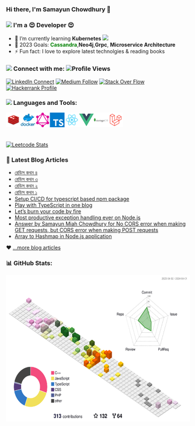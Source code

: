 ### Hi there, I'm Samayun Chowdhury 👋

<!-- ![Banner](https://user-images.githubusercontent.com/31636535/133980556-5e36795a-0f7f-4c0f-a076-013c0f07b233.gif) -->

### <img src="https://c.tenor.com/_DOBjnGspYAAAAAM/code-coding.gif" width="20"/> I'm a 😍 Developer 😍
- 🌱 I’m currently learning <b class="H1">Kubernetes <img src="https://kubernetes.io/images/nav_logo.svg" width="150"/>  </b> 
- 🥅 2023 Goals: <b style="color: green"> Cassandra</b>,<b>Neo4j</b>,<b>Grpc</b>, <b>Microservice Architecture </b>
- ⚡ Fun fact: I love to explore latest technolgies & reading books

<!-- <table style="border:5px red;color:red;display:none;">
 <tr border="0">
  <td border="0">
<img align="left" alt="Docker" height="300" src="./profile-3d-contrib/profile-season-animate.svg" />
  </td>
    <td border="0"> <img src="https://c.tenor.com/_DOBjnGspYAAAAAM/code-coding.gif" /></td>
 </tr>
</table> -->

### <img src="https://c.tenor.com/9q2hehDWaQYAAAAi/sending-love-cute.gif" width="50"> Connect with me: ![Profile Views ](https://komarev.com/ghpvc/?username=samayun&label=Profile%20Views&color=3cb480)

[![LinkedIn Connect](https://img.shields.io/badge/Connect_LinkedIn-0077B5?style=for-the-badge&logo=linkedin&logoColor=white)](https://bd.linkedin.com/in/samayun)
[![Medium Follow](https://img.shields.io/badge/Blogs-12100E?style=for-the-badge&logo=medium&logoColor=white)](https://samayun.medium.com)
[![Stack Over Flow](https://img.shields.io/badge/Questions-FE7A16?style=for-the-badge&logo=stack-overflow&logoColor=white)](https://stackoverflow.com/users/12932846/samayun-miah-chowdhury)
[![Hackerrank Profile](https://img.shields.io/badge/-Hackerrank-2EC866?style=for-the-badge&logo=HackerRank&logoColor=white)](https://hackerrank.com/samayunmc)
<br />

<!--
<img src="https://github-readme-stats.vercel.app/api/top-langs?username=samayun&show_icons=true&theme=vue&title_color=white&locale=en&layout=compact" alt="Samayun Chowdhury" width="500px" style="margin-left: 20px;" /> -->

### <img src="https://c.tenor.com/U45Q8YaJzBUAAAAC/moti-hearts.gif" width="50"> Languages and Tools:

[<img align="left" alt="redis" width="40px" src="https://raw.githubusercontent.com/github/explore/80688e429a7d4ef2fca1e82350fe8e3517d3494d/topics/redis/redis.png" />][webdevplaylist]



[<img align="left" alt="Docker" width="40px" src="https://raw.githubusercontent.com/github/explore/80688e429a7d4ef2fca1e82350fe8e3517d3494d/topics/docker/docker.png" />][dockerplaylist]

<!-- [<img align="left" alt="kubernetes" width="40px" src="https://raw.githubusercontent.com/github/explore/80688e429a7d4ef2fca1e82350fe8e3517d3494d/topics/kubernetes/kubernetes.png" />][kubernetes] -->

[<img align="left" alt="GraphQL" width="40px" src="https://raw.githubusercontent.com/github/explore/80688e429a7d4ef2fca1e82350fe8e3517d3494d/topics/graphql/graphql.png" />][graphqlplaylist]

[<img align="left" alt="TypeScript" width="40px" src="https://raw.githubusercontent.com/github/explore/80688e429a7d4ef2fca1e82350fe8e3517d3494d/topics/typescript/typescript.png" />][typescript]

[<img align="left" alt="React" width="40px" src="https://raw.githubusercontent.com/github/explore/80688e429a7d4ef2fca1e82350fe8e3517d3494d/topics/react/react.png" />][reactplaylist]


[<img align="left" alt="Vue JS" width="40px" src="https://raw.githubusercontent.com/github/explore/80688e429a7d4ef2fca1e82350fe8e3517d3494d/topics/vue/vue.png" />][vueplaylist]


[<img align="left" alt="MongoDB" width="40px" src="https://raw.githubusercontent.com/github/explore/80688e429a7d4ef2fca1e82350fe8e3517d3494d/topics/mongodb/mongodb.png" />][webdevplaylist]

[<img align="left" alt="Laravel" width="40px" src="https://raw.githubusercontent.com/github/explore/80688e429a7d4ef2fca1e82350fe8e3517d3494d/topics/laravel/laravel.png" />][laravelplaylist]
<br/>


<!-- &nbsp;<img align="center" src="https://github-readme-stats.vercel.app/api?username=samayun&hide_border=true&show_icons=true&theme=mona=kali&title_color=3cb480&locale=en" alt="Samayun Chowdhury" width="550px" /> -->

<!-- ![GitHub Streak](https://github-readme-streak-stats.herokuapp.com?user=samayun&theme=vue&hide_border=true&ring=F25822&fire=E25822&currStreakLabel=E25822) -->

<!-- ![Contribution Graph](https://activity-graph.herokuapp.com/graph?username=samayun&theme=vue&bg_color=fffff0&color=708090&line=24292e&point=24292e&area=true&hide_border=true) -->
<br/>
<br/>

[![Leetcode Stats](https://leetcard.jacoblin.cool/samayun?ext=activity&border=0&radius=20&theme=wtf)](https://leetcode.com/samayun)


### 📝 Latest Blog Articles

<!-- BLOG-POST-LIST:START -->
- [রেডিস কথন ৪](https://samayun.medium.com/%E0%A6%B0%E0%A7%87%E0%A6%A1%E0%A6%BF%E0%A6%B8-%E0%A6%95%E0%A6%A5%E0%A6%A8-%E0%A7%AA-594c4c4d2725?source=rss-39ef8cdf061a------2)
- [রেডিস কথন ৩](https://samayun.medium.com/%E0%A6%B0%E0%A7%87%E0%A6%A1%E0%A6%BF%E0%A6%B8-%E0%A6%95%E0%A6%A5%E0%A6%A8-%E0%A7%A9-b733cb4bd3f0?source=rss-39ef8cdf061a------2)
- [রেডিস কথন ২](https://samayun.medium.com/%E0%A6%B0%E0%A7%87%E0%A6%A1%E0%A6%BF%E0%A6%B8-%E0%A6%95%E0%A6%A5%E0%A6%A8-%E0%A7%A8-66d0f6cb862b?source=rss-39ef8cdf061a------2)
- [রেডিস কথন ১](https://samayun.medium.com/%E0%A6%B0%E0%A7%87%E0%A6%A1%E0%A6%BF%E0%A6%B8-%E0%A6%95%E0%A6%A5%E0%A6%A8-%E0%A7%A7-3da03a6e94db?source=rss-39ef8cdf061a------2)
- [Setup CI/CD for typescript based npm package](https://samayun.medium.com/setup-ci-cd-for-typescript-based-npm-package-3f3c6354b143?source=rss-39ef8cdf061a------2)
- [Play with TypeScript in one blog](https://dev.to/samayun/play-with-typescript-in-one-blog-204g)
- [Let’s burn your code by fire](https://samayun.medium.com/lets-burn-your-code-by-fire-dffb383e0634?source=rss-39ef8cdf061a------2)
- [Most productive exception handling ever on Node.js](https://samayun.medium.com/most-productive-exception-handling-ever-on-node-js-96828aac83cf?source=rss-39ef8cdf061a------2)
- [Answer by Samayun Miah Chowdhury for No CORS error when making GET requests, but CORS error when making POST requests](https://stackoverflow.com/questions/70165722/no-cors-error-when-making-get-requests-but-cors-error-when-making-post-requests/70166231#70166231)
- [Array to Hashmap in Node.js application](https://samayun.medium.com/array-to-hashmap-in-node-js-application-36862cb8746c?source=rss-39ef8cdf061a------2)
<!-- BLOG-POST-LIST:END -->

❤️ [...more blog articles](https://samayun.medium.com)  


### 📊 GitHub Stats:
<img align="left" alt="Docker" src="./profile-3d-contrib/profile-season-animate.svg" height="400px" />

<!--
<table style="border:5px red;color:red;display:none;">
 <tr border="0">
  <td border="0" width="50%">
  
  </td>
  <td border="0"> <img align="left" alt="Docker" src="./profile-3d-contrib/profile-season-animate.svg" /> </td>
 </tr>
</table>
-->

<!-- ![3D Image](./profile-3d-contrib/profile-season-animate.svg) -->



[banner]: https://media-exp1.licdn.com/dms/image/C5616AQHQz0FrV4bLEQ/profile-displaybackgroundimage-shrink_350_1400/0/1623739764608?e=1635984000&v=beta&t=l0lyl6NmBRwIvF1pm_4C9lmYMq-7J1obJ812lY3XAtk
[office]: https://www.linkedin.com/company/sayburgh-solution
[website]: https://github.com/samayun
[twitter]: https://twitter.com/samayunmc
[linkedin]: https://linkedin.com/in/samayun
[webdevplaylist]: https://github.com/samayun?tab=repositories
[jsplaylist]: https://github.com/samayun?tab=repositories&q=js
[cssplaylist]: https://github.com/samayun?tab=repositories&q=css
[dockerplaylist]: https://github.com/samayun?tab=repositories&q=docker
[reactplaylist]: https://github.com/samayun?tab=repositories&q=react
[reduxplaylist]: https://github.com/samayun?tab=repositories&q=redux
[vueplaylist]: https://github.com/samayun?tab=repositories&q=vue
[firebaseplaylist]: https://github.com/samayun?tab=repositories&q=firebase
[nestplaylist]: https://github.com/samayun?tab=repositories&q=nest
[laravelplaylist]: https://github.com/samayun?tab=repositories&q=laravel
[graphqlplaylist]: https://github.com/samayun?tab=repositories&q=graphql
[mysql]: https://github.com/samayun?tab=repositories&q=mysql
[typescript]: https://github.com/samayun?tab=repositories&q=typescript
[kubernetes]: https://github.com/samayun?tab=repositories&q=kubernetes
